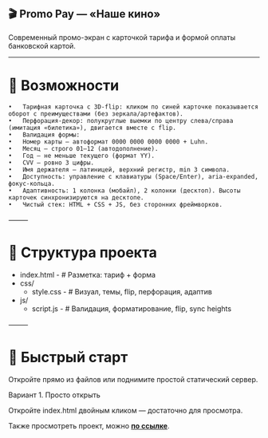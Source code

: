 ## 🎬 Promo Pay — «Наше кино»

Современный промо-экран с карточкой тарифа и формой оплаты банковской картой.

---

# 🚀 Возможности
	•	Тарифная карточка с 3D-flip: кликом по синей карточке показывается оборот с преимуществами (без зеркала/артефактов).
	•	Перфорация-декор: полукруглые выемки по центру слева/справа (имитация «билетика»), двигается вместе с flip.
	•	Валидация формы:
	•	Номер карты — автоформат 0000 0000 0000 0000 + Luhn.
	•	Месяц — строго 01–12 (автодополнение).
	•	Год — не меньше текущего (формат YY).
	•	CVV — ровно 3 цифры.
	•	Имя держателя — латиницей, верхний регистр, min 3 символа.
	•	Доступность: управление с клавиатуры (Space/Enter), aria-expanded, фокус-кольца.
	•	Адаптивность: 1 колонка (мобайл), 2 колонки (десктоп). Высоты карточек синхронизируются на десктопе.
	•	Чистый стек: HTML + CSS + JS, без сторонних фреймворков.

⸻

# 📁 Структура проекта

 - index.html - # Разметка: тариф + форма
 - css/
    - style.css - # Визуал, темы, flip, перфорация, адаптив
 - js/
    - script.js - # Валидация, форматирование, flip, sync heights


⸻

# 🔧 Быстрый старт

Откройте прямо из файлов или поднимите простой статический сервер.

Вариант 1. Просто открыть

Откройте index.html двойным кликом — достаточно для просмотра.

Также просмотреть проект, можно [**по ссылке**](https://bigvovaruu.github.io/card/).